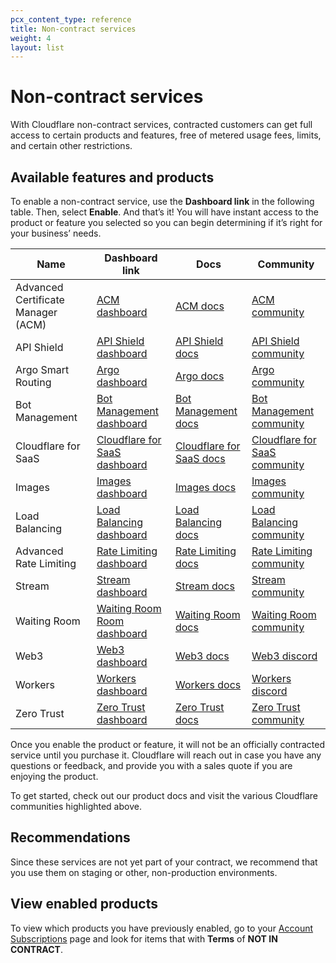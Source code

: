 ```yaml
---
pcx_content_type: reference
title: Non-contract services
weight: 4
layout: list
---
```


# Non-contract services

With Cloudflare non-contract services, contracted customers can get full access to certain products and features, free of metered usage fees, limits, and certain other restrictions.

## Available features and products

To enable a non-contract service, use the **Dashboard link** in the following table. Then, select **Enable**. And that’s it! You will have instant access to the product or feature you selected so you can begin determining if it’s right for your business’ needs.

| Name | Dashboard link | Docs | Community |
| --- | --- | --- | --- |
| Advanced Certificate Manager (ACM) | [ACM dashboard](https://dash.cloudflare.com/?to=/:account/:zone/ssl-tls/edge-certificates) | [ACM docs](/ssl/edge-certificates/advanced-certificate-manager/) | [ACM community](https://community.cloudflare.com/c/security/6) |
| API Shield | [API Shield dashboard](https://dash.cloudflare.com/?to=/:account/:zone/security/api-shield) | [API Shield docs](/api-shield/) | [API Shield community](https://community.cloudflare.com/) |
| Argo Smart Routing | [Argo dashboard](https://dash.cloudflare.com/?to=/:account/:zone/traffic) | [Argo docs](/argo-smart-routing/) | [Argo community](https://community.cloudflare.com/c/performance/argo/45) |
| Bot Management | [Bot Management dashboard](https://dash.cloudflare.com/?to=/:account/:zone/security/bots) | [Bot Management docs](/bots/plans/bm-subscription/) | [Bot Management community](https://community.cloudflare.com/c/security/6) |
| Cloudflare for SaaS | [Cloudflare for SaaS dashboard](https://dash.cloudflare.com/?to=/:account/:zone/ssl-tls/custom-hostnames) | [Cloudflare for SaaS docs](/cloudflare-for-platforms/cloudflare-for-saas/) | [Cloudflare for SaaS community](https://discord.com/channels/595317990191398933/897916119782928394) |
| Images | [Images dashboard](https://dash.cloudflare.com/?to=/:account/images) | [Images docs](/images/cloudflare-images/) | [Images community](https://community.cloudflare.com/c/developers/images/63) |
| Load Balancing | [Load Balancing dashboard](https://dash.cloudflare.com/?to=/:account/:zone/traffic/load-balancing) | [Load Balancing docs](/load-balancing/) | [Load Balancing community](https://community.cloudflare.com/tag/loadbalancing) |
| Advanced Rate Limiting | [Rate Limiting dashboard](https://dash.cloudflare.com/?to=/:account/:zone/security/waf/rate-limiting-rules) | [Rate Limiting docs](/waf/rate-limiting-rules/) | [Rate Limiting community](https://community.cloudflare.com/c/security/6) |
| Stream | [Stream dashboard](https://dash.cloudflare.com/?to=/:account/stream) | [Stream docs](/stream/) | [Stream community](https://community.cloudflare.com/tag/cloudflarestream) |
| Waiting Room | [Waiting Room Room dashboard](https://dash.cloudflare.com/?to=/:account/:zone/traffic/waiting-rooms) | [Waiting Room docs](/waiting-room/) | [Waiting Room community](https://community.cloudflare.com/) |
| Web3 | [Web3 dashboard](https://dash.cloudflare.com/?to=/:account/:zone/web3) | [Web3 docs](/web3/) | [Web3 discord](https://discord.com/channels/595317990191398933/1024792052313096192) |
| Workers | [Workers dashboard](https://dash.cloudflare.com/?to=/:account/workers) | [Workers docs](/workers/) | [Workers discord](https://discord.com/invite/cloudflaredev) |
| Zero Trust | [Zero Trust dashboard](https://dash.teams.cloudflare.com/) | [Zero Trust docs](/cloudflare-one/) | [Zero Trust community](https://community.cloudflare.com/c/security/access/51) |

Once you enable the product or feature, it will not be an officially contracted service until you purchase it. Cloudflare will reach out in case you have any questions or feedback, and provide you with a sales quote if you are enjoying the product.

To get started, check out our product docs and visit the various Cloudflare communities highlighted above.

## Recommendations

Since these services are not yet part of your contract, we recommend that you use them on staging or other, non-production environments.

## View enabled products

To view which products you have previously enabled, go to your [Account Subscriptions](https://dash.cloudflare.com/?to=/:account/billing/subscriptions) page and look for items that with **Terms** of **NOT IN CONTRACT**.
